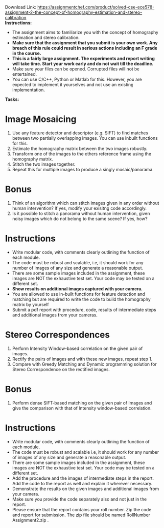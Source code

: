 Download Link: https://assignmentchef.com/product/solved-cse-ece578-assignment-2-the-concept-of-homography-estimation-and-stereo-calibration
<br>
<strong>Instructions:</strong>

<ul>

 <li>The assignment aims to familiarize you with the concept of homography estimation and stereo calibration.</li>

 <li><strong>Make sure that the assignment that you submit is your own work. Any breach of this rule could result in serious actions including an F grade in the course.</strong></li>

 <li><strong>This is a fairly large assignment. The experiments and report writing will take time. Start your work early and do not wait till the deadline.</strong></li>

 <li>Make sure your files can be opened. Corrupted files will not be entertained.</li>

 <li>You can use C/C++, Python or Matlab for this. However, you are expected to implement it yourselves and not use an existing implementation.</li>

</ul>

<strong>Tasks:</strong>

<h1>Image Mosaicing</h1>

<ol>

 <li>Use any feature detector and descriptor (e.g. SIFT) to find matches between two partially overlapping images. You can use inbuilt functions for this.</li>

 <li>Estimate the homography matrix between the two images robustly.</li>

 <li>Transform one of the images to the others reference frame using the homography matrix.</li>

 <li>Stitch the two images together.</li>

 <li>Repeat this for multiple images to produce a singly mosaic/panorama.</li>

</ol>

<h1>Bonus</h1>

<ol>

 <li>Think of an algorithm which can stitch images given in any order without human intervention? If yes, modify your exisitng code accordingly.</li>

 <li>Is it possible to stitch a panorama without human intervention, given noisy images which do not belong to the same scene? If yes, how?</li>

</ol>

<h1>Instructions</h1>

<ul>

 <li>Write modular code, with comments clearly outlining the function of each module.</li>

 <li>The code must be robust and scalable, i.e, it should work for any number of images of any size and generate a reasonable output.</li>

 <li>There are some sample images included in the assignment, these images are NOT the exhaustive test set. Your code may be tested on a different set.</li>

 <li><strong>Show results on additional images captured with your camera.</strong></li>

 <li>You are allowed to use in-built functions for feature detection and matching but are required to write the code to build the homography matrix by yourself</li>

 <li>Submit a pdf report with procedure, code, results of intermediate steps and additional images from your cameras.</li>

</ul>

<h1>Stereo Correspondences</h1>

<ol>

 <li>Perform Intensity Window-based correlation on the given pair of images.</li>

 <li>Rectify the pairs of images and with these new images, repeat step 1.</li>

 <li>Compare with Greedy Matching and Dynamic programming solution for Stereo Correspondence on the rectified images.</li>

</ol>

<h1>Bonus</h1>

<ol>

 <li>Perform dense SIFT-based matching on the given pair of Images and give the comparison with that of Intensity window-based correlation.</li>

</ol>

<h1>Instructions</h1>

<ul>

 <li>Write modular code, with comments clearly outlining the function of each module.</li>

 <li>The code must be robust and scalable i.e, it should work for any number of images of any size and generate a reasonable output.</li>

 <li>There are some sample images included in the assignment, these images are NOT the exhaustive test set. Your code may be tested on a different set.</li>

 <li>Add the procedure and the images of intermediate steps in the report. Add the code to the report as well and explain it wherever necessary.</li>

 <li>Demonstrate the results on the given images and additional images from your camera.</li>

 <li>Make sure you provide the code separately also and not just in the report.</li>

 <li>Please ensure that the report contains your roll number. Zip the code and report for submission. The zip file should be named RollNumber Assignment2.zip .</li>

</ul>